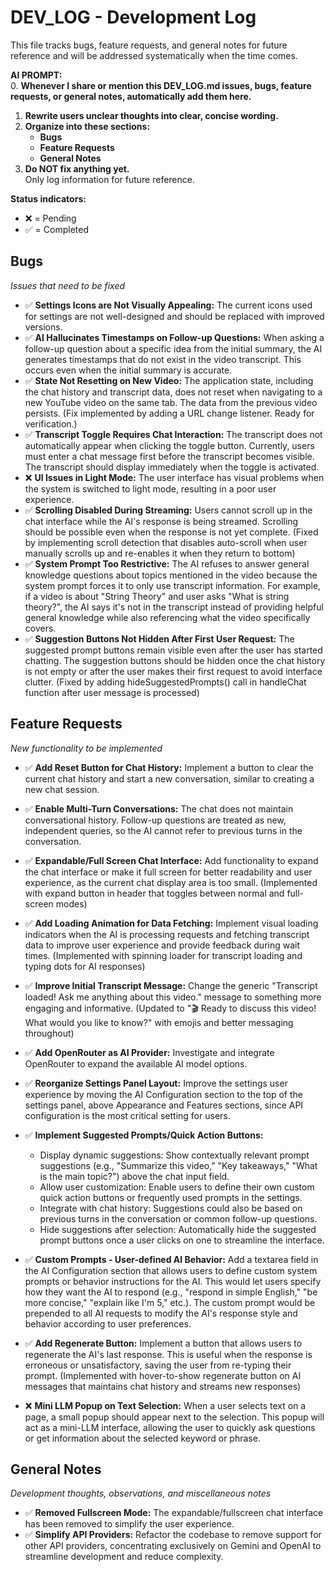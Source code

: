 # DEV_LOG - Development Log
This file tracks bugs, feature requests, and general notes for future reference and will be addressed systematically when the time comes.



**AI PROMPT:**  
0. **Whenever I share or mention this DEV_LOG.md issues, bugs, feature requests, or general notes, automatically add them here.**
1. **Rewrite users unclear thoughts into clear, concise wording.**
2. **Organize into these sections:**
   - **Bugs**
   - **Feature Requests**
   - **General Notes**
3. **Do NOT fix anything yet.**  
   Only log information for future reference.



**Status indicators:**
- ❌ = Pending  
- ✅ = Completed  

## Bugs
*Issues that need to be fixed*


- ✅  **Settings Icons are Not Visually Appealing:** The current icons used for settings are not well-designed and should be replaced with improved versions.
- ✅ **AI Hallucinates Timestamps on Follow-up Questions:** When asking a follow-up question about a specific idea from the initial summary, the AI generates timestamps that do not exist in the video transcript. This occurs even when the initial summary is accurate.
- ✅ **State Not Resetting on New Video:** The application state, including the chat history and transcript data, does not reset when navigating to a new YouTube video on the same tab. The data from the previous video persists. (Fix implemented by adding a URL change listener. Ready for verification.)
- ✅ **Transcript Toggle Requires Chat Interaction:** The transcript does not automatically appear when clicking the toggle button. Currently, users must enter a chat message first before the transcript becomes visible. The transcript should display immediately when the toggle is activated.
- ❌ **UI Issues in Light Mode:** The user interface has visual problems when the system is switched to light mode, resulting in a poor user experience.
- ✅ **Scrolling Disabled During Streaming:** Users cannot scroll up in the chat interface while the AI's response is being streamed. Scrolling should be possible even when the response is not yet complete. (Fixed by implementing scroll detection that disables auto-scroll when user manually scrolls up and re-enables it when they return to bottom)
- ✅ **System Prompt Too Restrictive:** The AI refuses to answer general knowledge questions about topics mentioned in the video because the system prompt forces it to only use transcript information. For example, if a video is about "String Theory" and user asks "What is string theory?", the AI says it's not in the transcript instead of providing helpful general knowledge while also referencing what the video specifically covers.
- ✅ **Suggestion Buttons Not Hidden After First User Request:** The suggested prompt buttons remain visible even after the user has started chatting. The suggestion buttons should be hidden once the chat history is not empty or after the user makes their first request to avoid interface clutter. (Fixed by adding hideSuggestedPrompts() call in handleChat function after user message is processed)



## Feature Requests
*New functionality to be implemented*

- ✅ **Add Reset Button for Chat History:** Implement a button to clear the current chat history and start a new conversation, similar to creating a new chat session.
- ✅ **Enable Multi-Turn Conversations:** The chat does not maintain conversational history. Follow-up questions are treated as new, independent queries, so the AI cannot refer to previous turns in the conversation.
- ✅ **Expandable/Full Screen Chat Interface:** Add functionality to expand the chat interface or make it full screen for better readability and user experience, as the current chat display area is too small. (Implemented with expand button in header that toggles between normal and full-screen modes)
- ✅ **Add Loading Animation for Data Fetching:** Implement visual loading indicators when the AI is processing requests and fetching transcript data to improve user experience and provide feedback during wait times. (Implemented with spinning loader for transcript loading and typing dots for AI responses)
- ✅ **Improve Initial Transcript Message:** Change the generic "Transcript loaded! Ask me anything about this video." message to something more engaging and informative. (Updated to "🎬 Ready to discuss this video! What would you like to know?" with emojis and better messaging throughout)
- ✅ **Add OpenRouter as AI Provider:** Investigate and integrate OpenRouter to expand the available AI model options.
- ✅ **Reorganize Settings Panel Layout:** Improve the settings user experience by moving the AI Configuration section to the top of the settings panel, above Appearance and Features sections, since API configuration is the most critical setting for users.

- ✅ **Implement Suggested Prompts/Quick Action Buttons:**
    - Display dynamic suggestions: Show contextually relevant prompt suggestions (e.g., "Summarize this video," "Key takeaways," "What is the main topic?") above the chat input field.
    - Allow user customization: Enable users to define their own custom quick action buttons or frequently used prompts in the settings.
    - Integrate with chat history: Suggestions could also be based on previous turns in the conversation or common follow-up questions.
    - Hide suggestions after selection: Automatically hide the suggested prompt buttons once a user clicks on one to streamline the interface.

- ✅ **Custom Prompts - User-defined AI Behavior:** Add a textarea field in the AI Configuration section that allows users to define custom system prompts or behavior instructions for the AI. This would let users specify how they want the AI to respond (e.g., "respond in simple English," "be more concise," "explain like I'm 5," etc.). The custom prompt would be prepended to all AI requests to modify the AI's response style and behavior according to user preferences.

- ✅ **Add Regenerate Button:** Implement a button that allows users to regenerate the AI's last response. This is useful when the response is erroneous or unsatisfactory, saving the user from re-typing their prompt. (Implemented with hover-to-show regenerate button on AI messages that maintains chat history and streams new responses)
- ❌ **Mini LLM Popup on Text Selection:** When a user selects text on a page, a small popup should appear next to the selection. This popup will act as a mini-LLM interface, allowing the user to quickly ask questions or get information about the selected keyword or phrase.

## General Notes
*Development thoughts, observations, and miscellaneous notes*

- ✅ **Removed Fullscreen Mode:** The expandable/fullscreen chat interface has been removed to simplify the user experience.
- ✅ **Simplify API Providers:** Refactor the codebase to remove support for other API providers, concentrating exclusively on Gemini and OpenAI to streamline development and reduce complexity.
